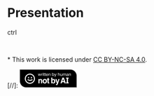 # Presentation

ctrl

<br/>

\* This work is licensed under [CC BY-NC-SA 4.0](https://creativecommons.org/licenses/by-nc-sa/4.0/).

[//]: [![Written By Human Not By AI](images/Written-By-Human-Not-By-AI-Badge-black.png)](https://notbyai.fyi/)
